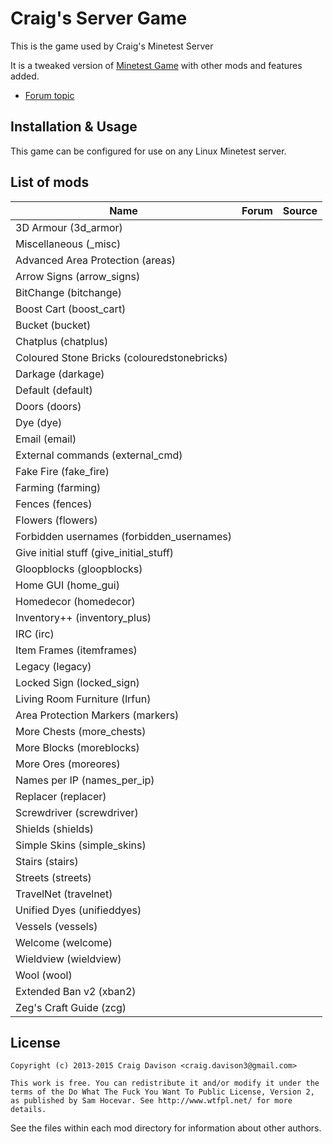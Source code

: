 # Craig's Server Game
This is the game used by Craig's Minetest Server

It is a tweaked version of [Minetest Game](https://github.com/minetest/minetest_game) with other mods and features added.

* [Forum topic](https://forum.minetest.net/viewtopic.php?f=10&t=7010)

## Installation & Usage
This game can be configured for use on any Linux Minetest server.

## List of mods

| Name                                      | Forum | Source |
|-------------------------------------------|-------|--------|
|3D Armour (3d_armor)                       |||
|Miscellaneous (_misc)                      |||
|Advanced Area Protection (areas)           |||
|Arrow Signs (arrow_signs)                  |||
|BitChange (bitchange)                      |||
|Boost Cart (boost_cart)                    |||
|Bucket (bucket)                            |||
|Chatplus (chatplus)                        |||
|Coloured Stone Bricks (colouredstonebricks)|||
|Darkage (darkage)                          |||
|Default (default)                          |||
|Doors (doors)                              |||
|Dye (dye)                                  |||
|Email (email)           					|||
|External commands (external_cmd)           |||
|Fake Fire (fake_fire)                      |||
|Farming (farming)                          |||
|Fences (fences)                            |||
|Flowers (flowers)                          |||
|Forbidden usernames (forbidden_usernames)  |||
|Give initial stuff (give_initial_stuff)    |||
|Gloopblocks (gloopblocks)                  |||
|Home GUI (home_gui)                        |||
|Homedecor (homedecor)                      |||
|Inventory++ (inventory_plus)               |||
|IRC (irc)             						|||
|Item Frames (itemframes)                   |||
|Legacy (legacy)                            |||
|Locked Sign (locked_sign)                  |||
|Living Room Furniture (lrfun)              |||
|Area Protection Markers (markers)          |||
|More Chests (more_chests)                  |||
|More Blocks (moreblocks)                   |||
|More Ores (moreores)                       |||
|Names per IP (names_per_ip)                |||
|Replacer (replacer)                        |||
|Screwdriver (screwdriver)                  |||
|Shields (shields)                          |||
|Simple Skins (simple_skins)                |||
|Stairs (stairs)                            |||
|Streets (streets)                          |||
|TravelNet (travelnet)                      |||
|Unified Dyes (unifieddyes)                 |||
|Vessels (vessels)                          |||
|Welcome (welcome)                          |||
|Wieldview (wieldview)                      |||
|Wool (wool)                                |||
|Extended Ban v2 (xban2)                    |||
|Zeg's Craft Guide (zcg)                    |||

## License
```
Copyright (c) 2013-2015 Craig Davison <craig.davison3@gmail.com>

This work is free. You can redistribute it and/or modify it under the
terms of the Do What The Fuck You Want To Public License, Version 2,
as published by Sam Hocevar. See http://www.wtfpl.net/ for more details.
```
See the files within each mod directory for information about other authors.
